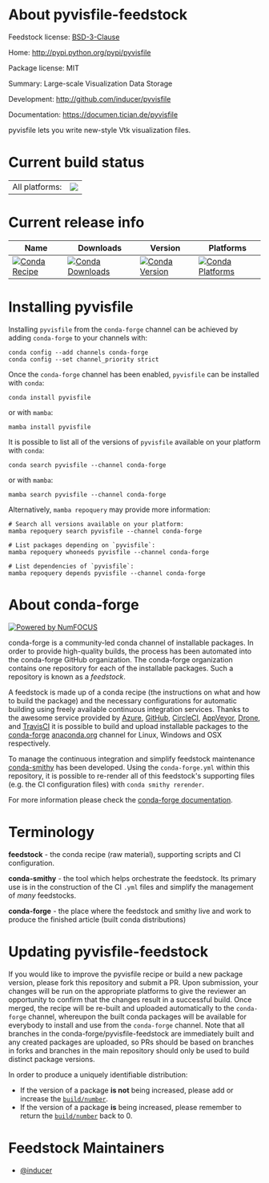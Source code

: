 About pyvisfile-feedstock
=========================

Feedstock license: [BSD-3-Clause](https://github.com/conda-forge/pyvisfile-feedstock/blob/main/LICENSE.txt)

Home: http://pypi.python.org/pypi/pyvisfile

Package license: MIT

Summary: Large-scale Visualization Data Storage

Development: http://github.com/inducer/pyvisfile

Documentation: https://documen.tician.de/pyvisfile

pyvisfile lets you write new-style Vtk visualization files.


Current build status
====================


<table><tr><td>All platforms:</td>
    <td>
      <a href="https://dev.azure.com/conda-forge/feedstock-builds/_build/latest?definitionId=5013&branchName=main">
        <img src="https://dev.azure.com/conda-forge/feedstock-builds/_apis/build/status/pyvisfile-feedstock?branchName=main">
      </a>
    </td>
  </tr>
</table>

Current release info
====================

| Name | Downloads | Version | Platforms |
| --- | --- | --- | --- |
| [![Conda Recipe](https://img.shields.io/badge/recipe-pyvisfile-green.svg)](https://anaconda.org/conda-forge/pyvisfile) | [![Conda Downloads](https://img.shields.io/conda/dn/conda-forge/pyvisfile.svg)](https://anaconda.org/conda-forge/pyvisfile) | [![Conda Version](https://img.shields.io/conda/vn/conda-forge/pyvisfile.svg)](https://anaconda.org/conda-forge/pyvisfile) | [![Conda Platforms](https://img.shields.io/conda/pn/conda-forge/pyvisfile.svg)](https://anaconda.org/conda-forge/pyvisfile) |

Installing pyvisfile
====================

Installing `pyvisfile` from the `conda-forge` channel can be achieved by adding `conda-forge` to your channels with:

```
conda config --add channels conda-forge
conda config --set channel_priority strict
```

Once the `conda-forge` channel has been enabled, `pyvisfile` can be installed with `conda`:

```
conda install pyvisfile
```

or with `mamba`:

```
mamba install pyvisfile
```

It is possible to list all of the versions of `pyvisfile` available on your platform with `conda`:

```
conda search pyvisfile --channel conda-forge
```

or with `mamba`:

```
mamba search pyvisfile --channel conda-forge
```

Alternatively, `mamba repoquery` may provide more information:

```
# Search all versions available on your platform:
mamba repoquery search pyvisfile --channel conda-forge

# List packages depending on `pyvisfile`:
mamba repoquery whoneeds pyvisfile --channel conda-forge

# List dependencies of `pyvisfile`:
mamba repoquery depends pyvisfile --channel conda-forge
```


About conda-forge
=================

[![Powered by
NumFOCUS](https://img.shields.io/badge/powered%20by-NumFOCUS-orange.svg?style=flat&colorA=E1523D&colorB=007D8A)](https://numfocus.org)

conda-forge is a community-led conda channel of installable packages.
In order to provide high-quality builds, the process has been automated into the
conda-forge GitHub organization. The conda-forge organization contains one repository
for each of the installable packages. Such a repository is known as a *feedstock*.

A feedstock is made up of a conda recipe (the instructions on what and how to build
the package) and the necessary configurations for automatic building using freely
available continuous integration services. Thanks to the awesome service provided by
[Azure](https://azure.microsoft.com/en-us/services/devops/), [GitHub](https://github.com/),
[CircleCI](https://circleci.com/), [AppVeyor](https://www.appveyor.com/),
[Drone](https://cloud.drone.io/welcome), and [TravisCI](https://travis-ci.com/)
it is possible to build and upload installable packages to the
[conda-forge](https://anaconda.org/conda-forge) [anaconda.org](https://anaconda.org/)
channel for Linux, Windows and OSX respectively.

To manage the continuous integration and simplify feedstock maintenance
[conda-smithy](https://github.com/conda-forge/conda-smithy) has been developed.
Using the ``conda-forge.yml`` within this repository, it is possible to re-render all of
this feedstock's supporting files (e.g. the CI configuration files) with ``conda smithy rerender``.

For more information please check the [conda-forge documentation](https://conda-forge.org/docs/).

Terminology
===========

**feedstock** - the conda recipe (raw material), supporting scripts and CI configuration.

**conda-smithy** - the tool which helps orchestrate the feedstock.
                   Its primary use is in the construction of the CI ``.yml`` files
                   and simplify the management of *many* feedstocks.

**conda-forge** - the place where the feedstock and smithy live and work to
                  produce the finished article (built conda distributions)


Updating pyvisfile-feedstock
============================

If you would like to improve the pyvisfile recipe or build a new
package version, please fork this repository and submit a PR. Upon submission,
your changes will be run on the appropriate platforms to give the reviewer an
opportunity to confirm that the changes result in a successful build. Once
merged, the recipe will be re-built and uploaded automatically to the
`conda-forge` channel, whereupon the built conda packages will be available for
everybody to install and use from the `conda-forge` channel.
Note that all branches in the conda-forge/pyvisfile-feedstock are
immediately built and any created packages are uploaded, so PRs should be based
on branches in forks and branches in the main repository should only be used to
build distinct package versions.

In order to produce a uniquely identifiable distribution:
 * If the version of a package **is not** being increased, please add or increase
   the [``build/number``](https://docs.conda.io/projects/conda-build/en/latest/resources/define-metadata.html#build-number-and-string).
 * If the version of a package **is** being increased, please remember to return
   the [``build/number``](https://docs.conda.io/projects/conda-build/en/latest/resources/define-metadata.html#build-number-and-string)
   back to 0.

Feedstock Maintainers
=====================

* [@inducer](https://github.com/inducer/)

